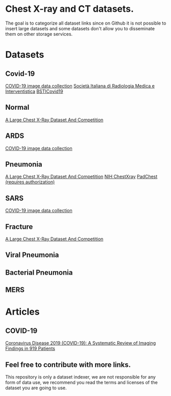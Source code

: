 # Chest X-ray and CT datasets.

The goal is to categorize all dataset links since on Github it is not possible to insert large datasets and some datasets don't allow you to disseminate them on other storage services.

# Datasets

## Covid-19
[COVID-19 image data collection](https://github.com/ieee8023/covid-chestxray-dataset)
[Società Italiana di Radiologia Medica e Interventistica](https://www.sirm.org/category/senza-categoria/covid-19/)
[BSTICovid19](https://bsticovid19.cimar.co.uk/worklist/)

## Normal
[A Large Chest X-Ray Dataset And Competition](https://stanfordmlgroup.github.io/competitions/chexpert/)

## ARDS
[COVID-19 image data collection](https://github.com/ieee8023/covid-chestxray-dataset)

## Pneumonia
[A Large Chest X-Ray Dataset And Competition](https://stanfordmlgroup.github.io/competitions/chexpert/)
[NIH ChestXray](https://nihcc.app.box.com/v/ChestXray-NIHCC)
[PadChest (requires authorization)](http://bimcv.cipf.es/bimcv-projects/padchest/)

## SARS
[COVID-19 image data collection](https://github.com/ieee8023/covid-chestxray-dataset)

## Fracture
[A Large Chest X-Ray Dataset And Competition](https://stanfordmlgroup.github.io/competitions/chexpert/)

## Viral Pneumonia
## Bacterial Pneumonia
## MERS

# Articles

## COVID-19
[Coronavirus Disease 2019 (COVID-19): A Systematic Review of Imaging Findings in 919 Patients](https://www.ajronline.org/doi/full/10.2214/AJR.20.23034)

## Feel free to contribute with more links.

This repository is only a dataset indexer, we are not responsible for any form of data use, we recommend you read the terms and licenses of the dataset you are going to use.
